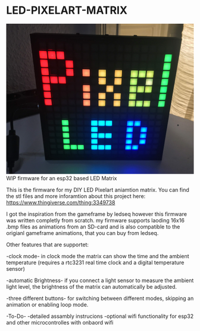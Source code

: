 # LED-PIXELART-MATRIX
![Image description](/01.jpg)
WIP firmware for an esp32 based LED Matrix

This is the firmware for my DIY LED Pixelart aniamtion matrix. 
You can find the stl files and more inforamtion about this project here:
https://www.thingiverse.com/thing:3349738

I got the inspiration from the gameframe by ledseq however this firmware was written completly from scratch.
my firmware supports laoding 16x16 .bmp files as animations from an SD-card and is also compatible to the origianl gameframe animations,
that you can buy from ledseq.

Other features that are supportet:

-clock mode-
in clock mode the matrix can show the time and the ambient temperature
(requires a rtc3231 real time clock and a digital temperature sensor)

-automatic Brightness-
if you connect a light sensor to measure the ambient light level, the brightness of the matrix can automatically be adjusted.

-three different buttons-
for switching between different modes, skipping an animation or enabling loop mode.


-To-Do-
-detailed assambly instrucions
-optional wifi functionality for esp32 and other microcontrolles with onbaord wifi
